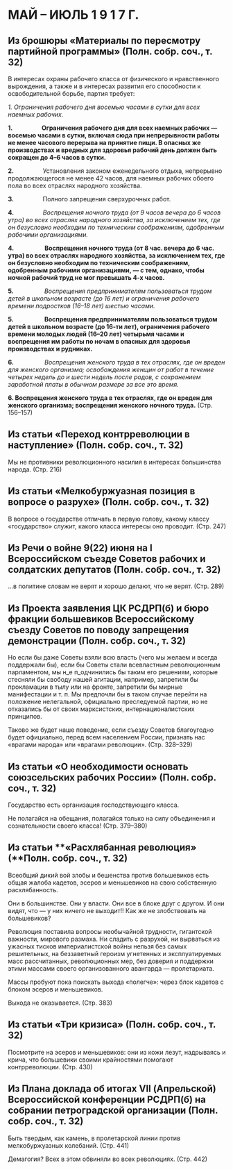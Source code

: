 # МАЙ – ИЮЛЬ 1 9 1 7 Г.

## Из брошюры «Материалы по пересмотру партийной программы» (Полн. собр. соч., т. 32)

В интересах охраны рабочего класса от физического и нравственного вырождения, а также и в интересах развития его способности к освободительной борьбе, партия требует:

_1._ _Ограничения рабочего дня восемью часами в сутки для всех наемных рабочих._

**1.**                 **Ограничения рабочего дня для всех наемных рабочих — восемью часами в сутки, включая сюда при непрерывности работы не менее часового перерыва на принятие пищи. В опасных же производствах и вредных для здоровья рабочий день должен быть сокращен до 4–6 часов в сутки.**

**2.**                 Установления законом еженедельного отдыха, непрерывно продолжающегося не менее 42 часов, для наемных рабочих обоего пола во всех отраслях народного хозяйства.

**3.**                 Полного запрещения сверхурочных работ.

**4.**                 _Воспрещения ночного труда (от 9 часов вечера до 6 часов утра) во всех отраслях народного хозяйства, за исключением тех, где он безусловно необходим по техническим соображениям, одобренным рабочими организациями._

**4.**                  **Воспрещения ночного труда (от 8 час. вечера до 6 час. утра) во всех отраслях народного хозяйства, за исключением тех, где он безусловно необходим по техническим соображениям, одобренным рабочими организациями, — с тем, однако, чтобы ночной рабочий труд не мог превышать 4-х часов.**

**5.**                  _Воспрещения предпринимателям пользоваться трудом детей в школьном возрасте (до 16 лет) и ограничения рабочего времени подростков (16–18 лет) шестью часами._

**5.**                  **Воспрещения предпринимателям пользоваться трудом детей в школьном возрасте (до 16-ти лет), ограничения рабочего времени молодых людей (16–20 лет) четырьмя часами и воспрещения им работы по ночам в опасных для здоровья производствах и рудниках.**

**6.**                  _Воспрещения женского труда в тех отраслях, где он вреден для женского организма; освобождения женщин от работ в течение четырех недель до и шести недель после родов, с сохранением заработной платы в обычном размере за все это время._

**6. Воспрещения женского труда в тех отраслях, где он вреден для женского организма; воспрещения женского ночного труда.** (Стр. 156–157)

## Из статьи «Переход контрреволюции в наступление» (Полн. собр. соч., т. 32)

Мы не противники революционного насилия в интересах большинства народа. (Стр. 216)

## Из статьи «Мелкобуржуазная позиция в вопросе о разрухе» (Полн. собр. соч., т. 32)

В вопросе о государстве отличать в первую голову, какому классу «государство» служит, какого класса интересы оно проводит. (Стр. 247)

## Из Речи о войне 9(22) июня на I Всероссийском съезде Советов рабочих и солдатских депутатов (Полн. собр. соч., т. 32)

…в политике словам не верят и хорошо делают, что не верят. (Стр. 289)

## Из Проекта заявления ЦК РСДРП(б) и бюро фракции большевиков Всероссийскому съезду Советов по поводу запрещения демонстрации (Полн. собр. соч., т. 32)

Но если бы даже Советы взяли всю власть (чего мы желаем и всегда поддержали бы), если бы Советы стали всевластным революционным парламентом, мы н_е п_одчинились бы таким его решениям, которые стесняли бы свободу нашей агитации, например, запретили бы прокламации в тылу или на фронте, запретили бы мирные манифестации и т. п. Мы предпочли бы в таком случае перейти на положение нелегальной, официально преследуемой партии, но не отказались бы от своих марксистских, интернационалистских принципов.

Таково же будет наше поведение, если съезду Советов благоугодно будет официально, перед всем населением России, признать нас «врагами народа» или «врагами революции». (Стр. 328–329)

## Из статьи «О необходимости основать союзсельских рабочих России» (Полн. собр. соч., т. 32)

Государство есть организация господствующего класса.

Не полагайся на обещания, полагайся только на силу объединения и сознательности своего класса! (Стр. 379–380)

## Из статьи **«Расхлябанная революция» (**Полн. собр. соч., т. 32)

Всеобщий дикий вой злобы и бешенства против большевиков есть общая жалоба кадетов, эсеров и меньшевиков на свою собственную расхлябанность.

Они в большинстве. Они у власти. Они все в блоке друг с другом. И они видят, что — у них ничего не выходит!! Как же не злобствовать на большевиков?

Революция поставила вопросы необычайной трудности, гигантской важности, мирового размаха. Ни сладить с разрухой, ни вырваться из ужасных тисков империалистской войны нельзя без самых решительных, на беззаветный героизм угнетенных и эксплуатируемых масс рассчитанных, революционных мер, без доверия и поддержки этими массами своего организованного авангарда — пролетариата.

Массы пробуют пока поискать выхода «полегче»: через блок кадетов с блоком эсеров и меньшевиков.

Выхода не оказывается. (Стр. 383)

## Из статьи **«Три кризиса»** (Полн. собр. соч., т. 32)

Посмотрите на эсеров и меньшевиков: они из кожи лезут, надрываясь и крича, что большевики своими крайностями помогают контрреволюции. (Стр. 430)

## Из Плана доклада об итогах VII (Апрельской) Всероссийской конференции РСДРП(б) на собрании петроградской организации (Полн. собр. соч., т. 32)

Быть твердым, как камень, в пролетарской линии против мелкобуржуазных колебаний. (Стр. 441)

Демагогия? Всех в этом обвиняли во всех революциях. (Стр. 442)